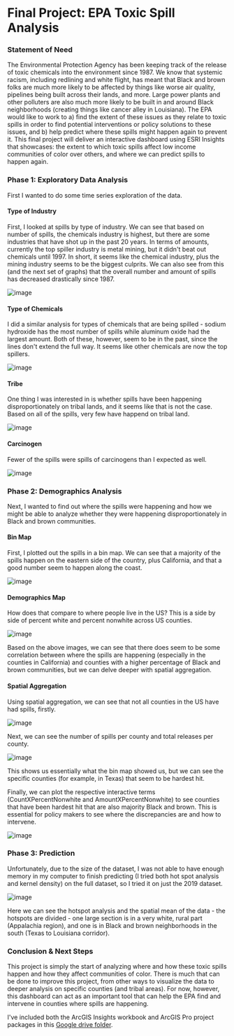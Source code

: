 # Final Project: EPA Toxic Spill Analysis

### Statement of Need

The Environmental Protection Agency has been keeping track of the release of toxic chemicals into the environment since 1987. 
We know that systemic racism, including redlining and white flight, has meant that Black and brown folks are much more likely to be affected by things like worse air quality, pipelines being built across their lands, and more.  Large power plants and other polluters are also much more likely to be built in and around Black neighborhoods (creating things like cancer alley in Louisiana). 
The EPA would like to work to a) find the extent of these issues as they relate to toxic spills in order to find potential interventions or policy solutions to these issues, and b) help predict where these spills might happen again to prevent it. 
This final project will deliver an interactive dashboard using ESRI Insights that showcases: the extent to which toxic spills affect low income communities of color over others, and where we can predict spills to happen again. 

### Phase 1: Exploratory Data Analysis

First I wanted to do some time series exploration of the data.  

#### Type of Industry 

First, I looked at spills by type of industry. We can see that based on number of spills, the chemicals industry is highest, but there are some industries that have shot up in the past 20 years. In terms of amounts, currently the top spiller industry is metal mining, but it didn't beat out chemicals until 1997. In short, it seems like the chemical industry, plus the mining industry seems to be the biggest culprits. We can also see from this (and the next set of graphs) that the overall number and amount of spills has decreased drastically since 1987. 

![image](https://user-images.githubusercontent.com/59181449/117845330-72507200-b24e-11eb-9d91-adb126a9ca76.png)

#### Type of Chemicals

I did a similar analysis for types of chemicals that are being spilled - sodium hydroxide has the most number of spills while aluminum oxide had the largest amount. Both of these, however, seem to be in the past, since the lines don't extend the full way. It seems like other chemicals are now the top spillers. 

![image](https://user-images.githubusercontent.com/59181449/117845588-b2aff000-b24e-11eb-8045-4bb1e34c1d2d.png)

#### Tribe

One thing I was interested in is whether spills have been happening disproportionately on tribal lands, and it seems like that is not the case. Based on all of the spills, very few have happend on tribal land. 

![image](https://user-images.githubusercontent.com/59181449/117845758-d6733600-b24e-11eb-884c-eb434372c06d.png)

#### Carcinogen

Fewer of the spills were spills of carcinogens than I expected as well. 

![image](https://user-images.githubusercontent.com/59181449/117845839-e559e880-b24e-11eb-9cd1-561e355f3797.png)

### Phase 2: Demographics Analysis

Next, I wanted to find out where the spills were happening and how we might be able to analyze whether they were happening disproportionately in Black and brown communities. 

#### Bin Map 

First, I plotted out the spills in a bin map. We can see that a majority of the spills happen on the eastern side of the country, plus California, and that a good number seem to happen along the coast. 

![image](https://user-images.githubusercontent.com/59181449/117846296-4d103380-b24f-11eb-8e78-ce37a3744035.png)

#### Demographics Map

How does that compare to where people live in the US? This is a side by side of percent white and percent nonwhite across US counties. 

![image](https://user-images.githubusercontent.com/59181449/117846587-96608300-b24f-11eb-983a-c64fb1794e48.png)

Based on the above images, we can see that there does seem to be some correlation between where the spills are happening (especially in the counties in California) and counties with a higher percentage of Black and brown communities, but we can delve deeper with spatial aggregation. 

#### Spatial Aggregation

Using spatial aggregation, we can see that not all counties in the US have had spills, firstly.

![image](https://user-images.githubusercontent.com/59181449/117849995-df660680-b252-11eb-8594-0d6f6184869e.png)

Next, we can see the number of spills per county and total releases per county. 

![image](https://user-images.githubusercontent.com/59181449/117850127-03c1e300-b253-11eb-997b-d512e985e820.png)

This shows us essentially what the bin map showed us, but we can see the specific counties (for example, in Texas) that seem to be hardest hit. 

Finally, we can plot the respective interactive terms (CountXPercentNonwhite and AmountXPercentNonwhite) to see counties that have been hardest hit that are also majority Black and brown. This is essential for policy makers to see where the discrepancies are and how to intervene.

![image](https://user-images.githubusercontent.com/59181449/117850402-41267080-b253-11eb-9045-0b9157257f94.png)

### Phase 3: Prediction

Unfortunately, due to the size of the dataset, I was not able to have enough memory in my computer to finish predicting (I tried both hot spot analysis and kernel density) on the full dataset, so I tried it on just the 2019 dataset. 

![image](https://user-images.githubusercontent.com/59181449/117854574-9ebcbc00-b257-11eb-9c93-debbbcc1a5e5.png)

Here we can see the hotspot analysis and the spatial mean of the data - the hotspots are divided - one large section is in a very white, rural part (Appalachia region), and one is in Black and brown neighborhoods in the south (Texas to Louisiana corridor). 

### Conclusion & Next Steps

This project is simply the start of analyzing where and how these toxic spills happen and how they affect communities of color. There is much that can be done to improve this project, from other ways to visualize the data to deeper analysis on specific counties (and tribal areas). For now, however, this dashboard can act as an important tool that can help the EPA find and intervene in counties where spills are happening. 

I've included both the ArcGIS Insights workbook and ArcGIS Pro project packages in this [Google drive folder](https://drive.google.com/drive/folders/1JHt5VCljMIQiE7bmgqAh_kGN4VJMKzVJ?usp=sharing). 

